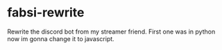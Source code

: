 # fabsi-rewrite
Rewrite the discord bot from my streamer friend. First one was in python now im gonna change it to javascript.
